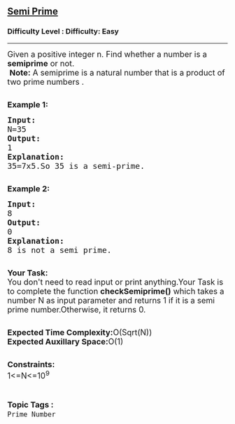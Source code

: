 <h2><a href="https://www.geeksforgeeks.org/problems/semi-prime4736/1?page=7&status=unsolved&sortBy=accuracy">Semi Prime</a></h2><h3>Difficulty Level : Difficulty: Easy</h3><hr><div class="problems_problem_content__Xm_eO"><p><span style="font-size:18px">Given a positive integer n. Find whether a number is a <strong>semiprime</strong> or not.<br>
&nbsp;<strong>Note:</strong>&nbsp;A semiprime is a natural number that is a product of two prime numbers .</span></p>

<p><br>
<span style="font-size:18px"><strong>Example 1:</strong></span></p>

<pre><span style="font-size:18px"><strong>Input:
</strong>N=35
<strong>Output:
</strong>1
<strong>Explanation:
</strong>35=7x5.So 35 is a semi-prime.</span></pre>

<p><br>
<span style="font-size:18px"><strong>Example 2:</strong></span></p>

<pre><span style="font-size:18px"><strong>Input:
</strong>8
<strong>Output:</strong></span><span style="font-size:18px"><strong>
</strong>0
<strong>Explanation:
</strong>8 is not a semi prime.</span></pre>

<p><br>
<span style="font-size:18px"><strong>Your Task:</strong><br>
You don't need to read input or print anything.Your Task is to complete the function <strong>checkSemiprime()</strong> which takes a number N as input parameter and returns 1 if it is a semi prime number.Otherwise, it returns 0.</span></p>

<p><br>
<span style="font-size:18px"><strong>Expected Time Complexity:</strong>O(Sqrt(N))<br>
<strong>Expected Auxillary Space:</strong>O(1)</span></p>

<p><br>
<span style="font-size:18px"><strong>Constraints:</strong><br>
1&lt;=N&lt;=10<sup>9</sup></span></p>
</div><br><p><span style=font-size:18px><strong>Topic Tags : </strong><br><code>Prime Number</code>&nbsp;